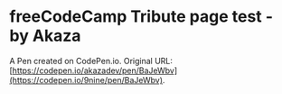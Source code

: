 # freeCodeCamp Tribute page test - by Akaza

A Pen created on CodePen.io. Original URL: [https://codepen.io/akazadev/pen/BaJeWbv](https://codepen.io/9nine/pen/BaJeWbv).

